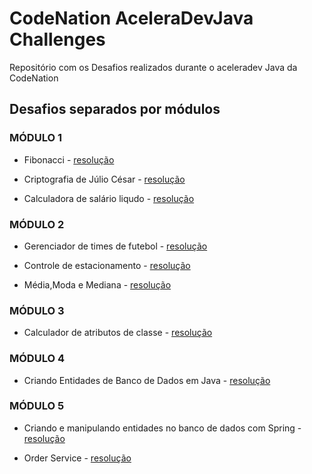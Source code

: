 # CodeNation AceleraDevJava Challenges

Repositório com os Desafios realizados durante o aceleradev Java da CodeNation

## Desafios separados por módulos

### MÓDULO 1

* Fibonacci - [resolução](https://github.com/Kamilahsantos/CodeNation-AceleraDevJava-Challenges/tree/master/java-0)

* Criptografia de Júlio César - [resolução](https://github.com/Kamilahsantos/CodeNation-AceleraDevJava-Challenges/tree/master/java-6)

* Calculadora de salário liqudo - [resolução](https://github.com/Kamilahsantos/CodeNation-AceleraDevJava-Challenges/tree/master/java-13)

### MÓDULO 2

* Gerenciador de times de futebol  - [resolução](https://github.com/Kamilahsantos/CodeNation-AceleraDevJava-Challenges/tree/master/java-1)

* Controle de estacionamento - [resolução](https://github.com/Kamilahsantos/CodeNation-AceleraDevJava-Challenges/tree/master/java-7)

* Média,Moda e Mediana - [resolução](https://github.com/Kamilahsantos/CodeNation-AceleraDevJava-Challenges/tree/master/java-14)

### MÓDULO 3

* Calculador de atributos de classe - [resolução](https://github.com/Kamilahsantos/CodeNation-AceleraDevJava-Challenges/tree/master/java-8)

### MÓDULO 4

* Criando Entidades de Banco de Dados em Java - [resolução](https://github.com/Kamilahsantos/CodeNation-AceleraDevJava-Challenges/tree/master/java-9)

### MÓDULO 5

* Criando e manipulando entidades no banco de dados com Spring - [resolução](https://github.com/Kamilahsantos/CodeNation-AceleraDevJava-Challenges/tree/master/java-10)

* Order Service - [resolução](https://github.com/Kamilahsantos/CodeNation-AceleraDevJava-Challenges/tree/master/java-15)
